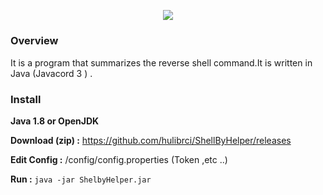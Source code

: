 <h2 align="center">
  <br>
  <a href="https://github.com/hulibrci/ShellByHelper"><img src="https://i.imgur.com/3bxwlJ5.jpg"></a>
</h2>

### Overview
It is a program that summarizes the reverse shell command.It is written in Java (Javacord 3 ) .
### Install

**Java 1.8 or OpenJDK**  

**Download (zip) :** https://github.com/hulibrci/ShellByHelper/releases

**Edit Config :**  /config/config.properties  (Token ,etc ..)

**Run :** ```java -jar ShelbyHelper.jar```

